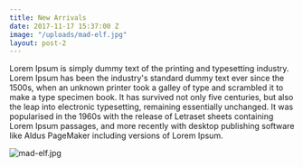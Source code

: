 ```yaml
---
title: New Arrivals
date: 2017-11-17 15:37:00 Z
image: "/uploads/mad-elf.jpg"
layout: post-2
---
```


Lorem Ipsum is simply dummy text of the printing and typesetting industry. Lorem Ipsum has been the industry's standard dummy text ever since the 1500s, when an unknown printer took a galley of type and scrambled it to make a type specimen book. It has survived not only five centuries, but also the leap into electronic typesetting, remaining essentially unchanged. It was popularised in the 1960s with the release of Letraset sheets containing Lorem Ipsum passages, and more recently with desktop publishing software like Aldus PageMaker including versions of Lorem Ipsum.

![mad-elf.jpg](/uploads/mad-elf.jpg)